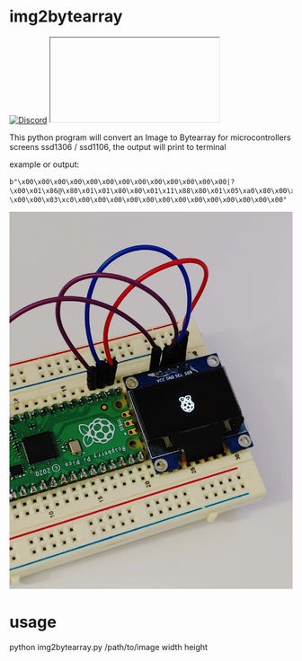 # img2bytearray
[![Discord](https://img.shields.io/discord/316245914987528193?logo=discord)](https://discord.com/invite/v8dAnFV) <iframe><html><body><script src="https://apis.google.com/js/platform.js"></script>

<div class="g-ytsubscribe" data-channelid="UCrjKdwxaQMSV_NDywgKXVmw" data-layout="default" data-count="default"></body></html></div></iframe>


This python program will convert an Image to Bytearray for microcontrollers screens ssd1306 / ssd1106, the output will print to terminal

example or output:

```
b"\x00\x00\x00\x00\x00\x00\x00\x00\x00\x00\x00\x00\x00|?\x00\x01\x86@\x80\x01\x01\x80\x80\x01\x11\x88\x80\x01\x05\xa0\x80\x00\x83\xc1\x00\x00C\xe3\x00\x00~\xfc\x00\x00L'\x00\x00\x9c\x11\x00\x00\xbf\xfd\x00\x00\xe1\x87\x00\x01\xc1\x83\x80\x02A\x82@\x02A\x82@\x02\xc1\xc2@\x02\xf6>\xc0\x01\xfc=\x80\x01\x18\x18\x80\x01\x88\x10\x80\x00\x8c!\x00\x00\x87\xf1\x00\x00\x7f\xf6\x00\x008\x1c\x00\x00\x0c \x00\x00\x03\xc0\x00\x00\x00\x00\x00\x00\x00\x00\x00\x00\x00\x00\x00"
```

![](/example.jpg)
# usage
python img2bytearray.py /path/to/image width height
